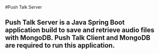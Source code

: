 #Push Talk Server
## Push Talk Server is a Java Spring Boot application build to save and retrieve audio files with MongoDB. Push Talk Client and MongoDB are required to run this application.




